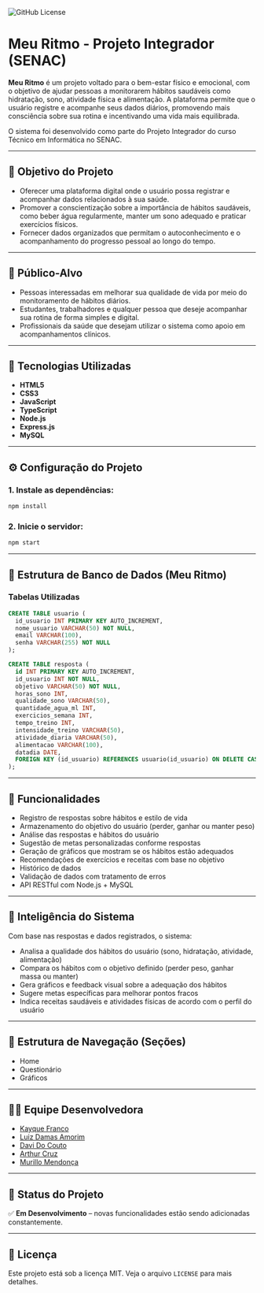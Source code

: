 
![GitHub License](https://img.shields.io/github/license/kayqueFranco/MeuRitmo)





# Meu Ritmo - Projeto Integrador (SENAC)

**Meu Ritmo** é um projeto voltado para o bem-estar físico e emocional, com o objetivo de ajudar pessoas a monitorarem hábitos saudáveis como hidratação, sono, atividade física e alimentação. A plataforma permite que o usuário registre e acompanhe seus dados diários, promovendo mais consciência sobre sua rotina e incentivando uma vida mais equilibrada.

O sistema foi desenvolvido como parte do Projeto Integrador do curso Técnico em Informática no SENAC.

---

## 🌟 Objetivo do Projeto

* Oferecer uma plataforma digital onde o usuário possa registrar e acompanhar dados relacionados à sua saúde.
* Promover a conscientização sobre a importância de hábitos saudáveis, como beber água regularmente, manter um sono adequado e praticar exercícios físicos.
* Fornecer dados organizados que permitam o autoconhecimento e o acompanhamento do progresso pessoal ao longo do tempo.

---

## 👥 Público-Alvo

* Pessoas interessadas em melhorar sua qualidade de vida por meio do monitoramento de hábitos diários.
* Estudantes, trabalhadores e qualquer pessoa que deseje acompanhar sua rotina de forma simples e digital.
* Profissionais da saúde que desejam utilizar o sistema como apoio em acompanhamentos clínicos.

---

## 🚀 Tecnologias Utilizadas

* **HTML5**
* **CSS3**
* **JavaScript**
* **TypeScript**
* **Node.js**
* **Express.js**
* **MySQL**

---

## ⚙️ Configuração do Projeto

### 1. Instale as dependências:

```bash
npm install
```

### 2. Inicie o servidor:

```bash
npm start
```

---

## 📄 Estrutura de Banco de Dados (Meu Ritmo)

### Tabelas Utilizadas

```sql
CREATE TABLE usuario (
  id_usuario INT PRIMARY KEY AUTO_INCREMENT,
  nome_usuario VARCHAR(50) NOT NULL,
  email VARCHAR(100),
  senha VARCHAR(255) NOT NULL
);
```

```sql
CREATE TABLE resposta (
  id INT PRIMARY KEY AUTO_INCREMENT,
  id_usuario INT NOT NULL,
  objetivo VARCHAR(50) NOT NULL,
  horas_sono INT,
  qualidade_sono VARCHAR(50),
  quantidade_agua_ml INT,
  exercicios_semana INT,
  tempo_treino INT,
  intensidade_treino VARCHAR(50),
  atividade_diaria VARCHAR(50),
  alimentacao VARCHAR(100),
  datadia DATE,
  FOREIGN KEY (id_usuario) REFERENCES usuario(id_usuario) ON DELETE CASCADE
);
```

---

## 📌 Funcionalidades

* Registro de respostas sobre hábitos e estilo de vida
* Armazenamento do objetivo do usuário (perder, ganhar ou manter peso)
* Análise das respostas e hábitos do usuário
* Sugestão de metas personalizadas conforme respostas
* Geração de gráficos que mostram se os hábitos estão adequados
* Recomendações de exercícios e receitas com base no objetivo
* Histórico de dados
* Validação de dados com tratamento de erros
* API RESTful com Node.js + MySQL

---

## 🧠 Inteligência do Sistema

Com base nas respostas e dados registrados, o sistema:

* Analisa a qualidade dos hábitos do usuário (sono, hidratação, atividade, alimentação)
* Compara os hábitos com o objetivo definido (perder peso, ganhar massa ou manter)
* Gera gráficos e feedback visual sobre a adequação dos hábitos
* Sugere metas específicas para melhorar pontos fracos
* Indica receitas saudáveis e atividades físicas de acordo com o perfil do usuário

---

## 🧹 Estrutura de Navegação (Seções)

* Home
* Questionário
* Gráficos

---

## 👨‍💼 Equipe Desenvolvedora

* [Kayque Franco](https://github.com/kayqueFranco)
* [Luiz Damas Amorim](https://github.com/LuizDamasAmorim)
* [Davi Do Couto](https://github.com/Davicouto530)
* [Arthur Cruz](https://github.com/arthurcruzalves)
* [Murillo Mendonça](https://github.com/mmendoncamascarenha)

---

## 📅 Status do Projeto

✅ **Em Desenvolvimento** – novas funcionalidades estão sendo adicionadas constantemente.

---

## 📃 Licença

Este projeto está sob a licença MIT. Veja o arquivo `LICENSE` para mais detalhes.
